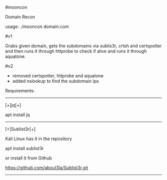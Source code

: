 #mooncon

Domain Recon

usage: ./mooncon domain.com

#v1

Grabs given domain, gets the subdomains via sublis3r, crtsh and certspotter and then runs it through httprobe to check if alive and runs it through aquatone.

#v2

- removed certspotter, httprobe and aquatone
- added nslookup to find the subdomain ips

Requirements:

--------------------

[+]jq[+]

apt install jq

--------------------

[+]Sublist3r[+]

Kali Linux has it in the repository

apt install sublist3r

or install it from Github

https://github.com/aboul3la/Sublist3r.git

--------------------
